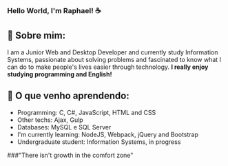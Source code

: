### Hello World, I'm Raphael! ☕

## 📜 Sobre mim:

I am a Junior Web and Desktop Developer and currently study Information Systems, passionate about solving problems and fascinated to know what I can do to make people's lives easier through technology. **I really enjoy studying programming and English!**

## 🚀 O que venho aprendendo:
- Programming: C, C#, JavaScript, HTML and CSS <br>
- Other techs: Ajax, Gulp <br>
- Databases: MySQL e SQL Server <br>
- I'm currently learning: NodeJS, Webpack, jQuery and Bootstrap <br>
- Undergraduate student: Information Systems, in progress <br>

###"There isn't growth in the comfort zone"

